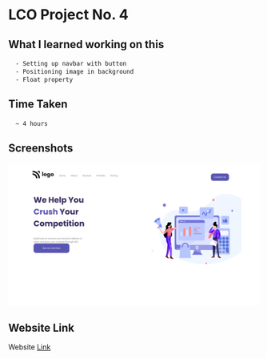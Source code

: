 # LCO Project No. 4
   ## What I learned working on this
      - Setting up navbar with button
      - Positioning image in background
      - Float property
  ## Time Taken
      ~ 4 hours
  ## Screenshots
![This is an image](4.png)
  ## Website Link
Website [Link](https://dashing-sunburst-57f239.netlify.app/)